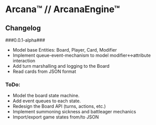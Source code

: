 
# Arcana™ // ArcanaEngine™ #
## Changelog ##

###0.0.1-alpha###

* Model base Entities: Board, Player, Card, Modifier
* Implement queue-event-mechanism to model modifier<->attribute interaction
* Add turn marshalling and logging to the Board
* Read cards from JSON format


### ToDo: ###
* Model the board state machine.
* Add event queues to each state.
* Redesign the Board API (turns, actions, etc.)
* Implement summoning sickness and battleager mechanics
* Import/export game states from/to JSON

